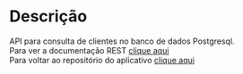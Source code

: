 # Descrição
API para consulta de clientes no banco de dados Postgresql. </br>
Para ver a documentação REST [clique aqui](./api_cadastro_clientes.html) </br>
Para voltar ao repositório do aplicativo [clique aqui](https://github.com/rafaeuz/vivo/)

